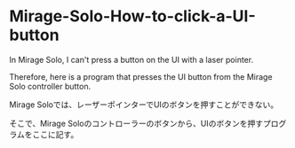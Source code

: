 # Mirage-Solo-How-to-click-a-UI-button
In Mirage Solo, I can't press a button on the UI with a laser pointer.

Therefore, here is a program that presses the UI button from the Mirage Solo controller button.

Mirage Soloでは、レーザーポインターでUIのボタンを押すことができない。

そこで、Mirage Soloのコントローラーのボタンから、UIのボタンを押すプログラムをここに記す。
